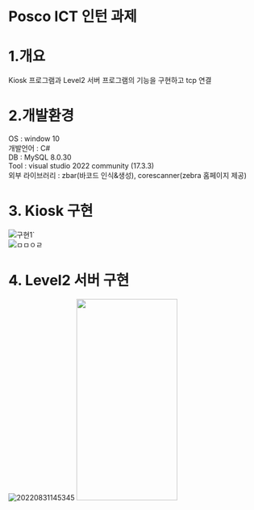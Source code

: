 # Posco ICT 인턴 과제
#  1.개요 
Kiosk 프로그램과 Level2 서버 프로그램의 기능을 구현하고 tcp 연결   
#  2.개발환경
OS : window 10   
개발언어 : C#   
DB : MySQL 8.0.30   
Tool : visual studio 2022 community (17.3.3)   
외부 라이브러리 : zbar(바코드 인식&생성), corescanner(zebra 홈페이지 제공)   
#  3. Kiosk 구현
![구현1`](https://user-images.githubusercontent.com/43694335/187604768-e024f707-dd63-422a-95e6-679aa45bda72.png)   
![ㅁㅁㅇㄹ](https://user-images.githubusercontent.com/43694335/187604749-0aed6074-bd2e-4a14-ba47-6bebbace8e70.png)

#  4. Level2 서버 구현
![20220831145345](https://user-images.githubusercontent.com/43694335/187606901-ce3ea8e5-279a-4a97-b438-c418aa0007f2.png)
<img src="https://user-images.githubusercontent.com/43694335/187606901-ce3ea8e5-279a-4a97-b438-c418aa0007f2.png" width="200" height="400"/>
